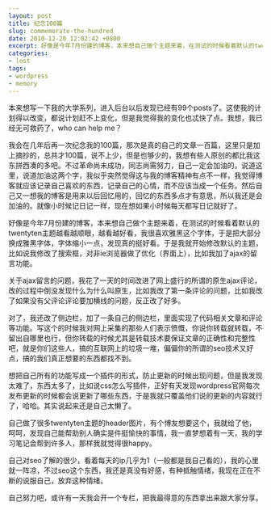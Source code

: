 ```yaml
---
layout: post
title: 纪念100篇
slug: commemorate-the-hundred
date: 2010-12-20 12:02:42 +0800
excerpt: 好像是今年7月份建的博客，本来想自己做个主题来着，在测试的时候看着默认的twentyten主题越看越顺眼，越看越好看，我很喜欢雅黑这个字体，于是把大部分换成雅黑字体，字体缩小一点，发现真的挺好看。于是我就开始修改默认的主题，比如说我修改了搜索框，对非ie浏览器做了优化（界面上），比如我加了ajax的留言功能。
categories:
- lost
tags:
- wordpress
- memory
---
```


本来想写一下我的大学系列，进入后台以后发现已经有99个posts了。这使我的计划得以改变，都说计划赶不上变化，但是我觉得我的变化也忒快了点。我想，我已经无可救药了，who can help me？

我会在几年后再一次纪念我的100篇，那次是真的自己的文章一百篇，这里只是加上摘抄的，总共才100篇，说不上少，但是也够少的，我想有些人原创的都比我这东拼西凑的多吧。不过革命尚未成功，同志尚需努力，自己一定会加油的。说道这里，说道加油这两个字，我似乎突然觉得这与我的博客精神有点不一样，我觉得博客就应该记录自己喜欢的东西，记录自己的心情，而不应该当成一个任务。然后自己又一想我的博客是用来以后回忆用的，回忆的东西多点才有意思，所以我还是会加油的。就像小时候记日记一样，现在想如果小时候每天都写日记就好了。


好像是今年7月份建的博客，本来想自己做个主题来着，在测试的时候看着默认的twentyten主题越看越顺眼，越看越好看，我很喜欢雅黑这个字体，于是把大部分换成雅黑字体，字体缩小一点，发现真的挺好看。于是我就开始修改默认的主题，比如说我修改了搜索框，对非ie浏览器做了优化（界面上），比如我加了ajax的留言功能。

关于ajax留言的问题，我花了一天的时间改进了网上盛行的所谓的原生ajax评论，改的过程中倒没发现什么为什么叫原生，比如我改了第一条评论的问题，比如我改了如果没有父评论评论要加横线的问题，反正改了好多。

对了，我还改了侧边栏，加了一条自己的侧边栏，里面实现了代码相关文章和评论等功能。写这个的时候我对网上采集的那些人们表示愤慨，你说你转载就转载，不留出自哪里也行，但你转载的时候尤其是转载技术要保证文章的正确性和完整性吧，就是你们这些人，搞的互联网上的垃圾一堆，偏偏你的所谓的seo技术又好点，搞的我们真正想要的东西都找不到。

想把自己所有的功能写成一个插件的形式，防止更新的时候出现问题，但是我发现太难了，东西太多了，比如说css怎么写插件，正好有天发现wordpress官网每次发布更新的时候都会说更新了哪些东西，于是我就只覆盖他们说的更新的内容就行了，哈哈。其实说起来还是自己太懒了。

自己做了很多twentyten主题的header图片，有个博友想要这个，我就给了他，呵呵，发现自己能帮助别人确实是件挺愉快的事情，我一直梦想着有一天，我的学习笔记会帮到许多人，那样我就觉得很happy。

自己对seo了解的很少，看着每天的ip几乎为1（一般都是我自己看的），我的心里就一阵凉，不过seo这个东西，我还是真没有好感，有种抵触情绪，我现在正在不断的说服自己，放弃这种情绪。

自己努力吧，或许有一天我会开一个专栏，把我最得意的东西拿出来跟大家分享。
